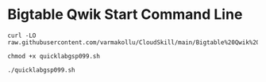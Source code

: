 # Bigtable Qwik Start Command Line

```
curl -LO raw.githubusercontent.com/varmakollu/CloudSkill/main/Bigtable%20Qwik%20Start%20Command%20Line/quicklabgsp099.sh

chmod +x quicklabgsp099.sh

./quicklabgsp099.sh

```
